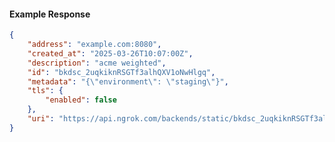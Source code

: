 <!-- Code generated for API Clients. DO NOT EDIT. -->

#### Example Response

```json
{
	"address": "example.com:8080",
	"created_at": "2025-03-26T10:07:00Z",
	"description": "acme weighted",
	"id": "bkdsc_2uqkiknRSGTf3alhQXV1oNwHlgq",
	"metadata": "{\"environment\": \"staging\"}",
	"tls": {
		"enabled": false
	},
	"uri": "https://api.ngrok.com/backends/static/bkdsc_2uqkiknRSGTf3alhQXV1oNwHlgq"
}
```
